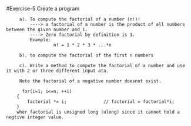 #Exercise-5
Create a program
         
         a). To compute the factorial of a number (n!)! 
             ----> a factorial of a number is the product of all numbers between the given number and 1.
             ----> Zero factorial by definition is 1.
             Example:
                      n! = 1 * 2 * 3 * ...*n
            
         b). to compute the factorial of the first n numbers

         c). Write a method to compute the factorial of a number and use it with 2 or three different input ata.

         Note the factorial of a negative number doesnot exist.

          for(i=1; i<=n; ++i)
        {
            factorial *= i;              // factorial = factorial*i;
        }
        wher factorial is unsigned long (ulong) since it cannot hold a negtive integer value.